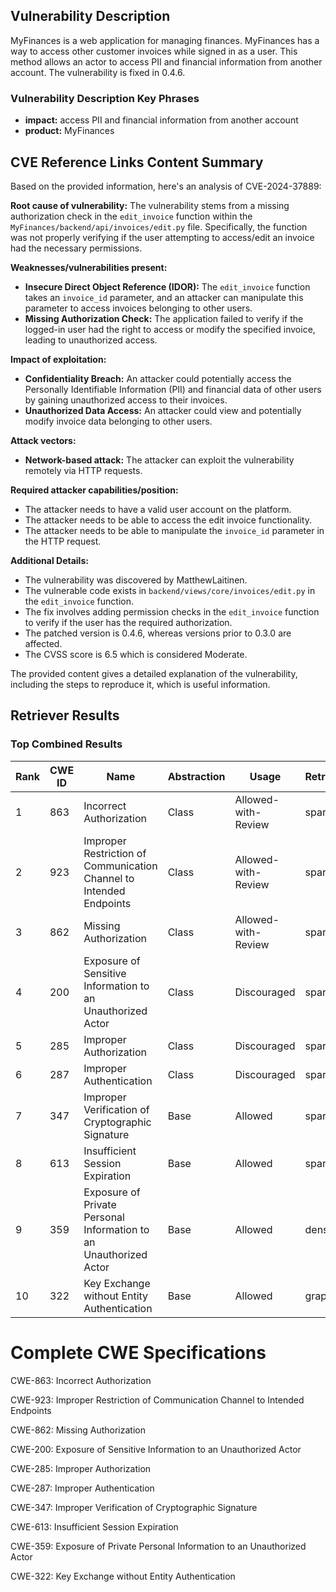 ## Vulnerability Description
MyFinances is a web application for managing finances. MyFinances has a way to access other customer invoices while signed in as a user. This method allows an actor to access PII and financial information from another account. The vulnerability is fixed in 0.4.6.

### Vulnerability Description Key Phrases
- **impact:** access PII and financial information from another account
- **product:** MyFinances

## CVE Reference Links Content Summary
Based on the provided information, here's an analysis of CVE-2024-37889:

**Root cause of vulnerability:**
The vulnerability stems from a missing authorization check in the `edit_invoice` function within the `MyFinances/backend/api/invoices/edit.py` file. Specifically, the function was not properly verifying if the user attempting to access/edit an invoice had the necessary permissions.

**Weaknesses/vulnerabilities present:**
- **Insecure Direct Object Reference (IDOR):** The `edit_invoice` function takes an `invoice_id` parameter, and an attacker can manipulate this parameter to access invoices belonging to other users.
- **Missing Authorization Check:** The application failed to verify if the logged-in user had the right to access or modify the specified invoice, leading to unauthorized access.

**Impact of exploitation:**
- **Confidentiality Breach:** An attacker could potentially access the Personally Identifiable Information (PII) and financial data of other users by gaining unauthorized access to their invoices.
- **Unauthorized Data Access:** An attacker could view and potentially modify invoice data belonging to other users.

**Attack vectors:**
- **Network-based attack:** The attacker can exploit the vulnerability remotely via HTTP requests.

**Required attacker capabilities/position:**
- The attacker needs to have a valid user account on the platform.
- The attacker needs to be able to access the edit invoice functionality.
- The attacker needs to be able to manipulate the `invoice_id` parameter in the HTTP request.

**Additional Details:**
- The vulnerability was discovered by MatthewLaitinen.
- The vulnerable code exists in `backend/views/core/invoices/edit.py` in the `edit_invoice` function.
- The fix involves adding permission checks in the `edit_invoice` function to verify if the user has the required authorization.
- The patched version is 0.4.6, whereas versions prior to 0.3.0 are affected.
- The CVSS score is 6.5 which is considered Moderate.

The provided content gives a detailed explanation of the vulnerability, including the steps to reproduce it, which is useful information.

## Retriever Results

### Top Combined Results

| Rank | CWE ID | Name | Abstraction | Usage  | Retrievers | Individual Scores |
|------|--------|------|-------------|-------|------------|-------------------|
| 1 | 863 | Incorrect Authorization | Class | Allowed-with-Review | sparse | 0.084 |
| 2 | 923 | Improper Restriction of Communication Channel to Intended Endpoints | Class | Allowed-with-Review | sparse | 0.083 |
| 3 | 862 | Missing Authorization | Class | Allowed-with-Review | sparse | 0.081 |
| 4 | 200 | Exposure of Sensitive Information to an Unauthorized Actor | Class | Discouraged | sparse | 0.081 |
| 5 | 285 | Improper Authorization | Class | Discouraged | sparse | 0.081 |
| 6 | 287 | Improper Authentication | Class | Discouraged | sparse | 0.080 |
| 7 | 347 | Improper Verification of Cryptographic Signature | Base | Allowed | sparse | 0.080 |
| 8 | 613 | Insufficient Session Expiration | Base | Allowed | sparse | 0.080 |
| 9 | 359 | Exposure of Private Personal Information to an Unauthorized Actor | Base | Allowed | dense | 0.449 |
| 10 | 322 | Key Exchange without Entity Authentication | Base | Allowed | graph | 0.002 |



# Complete CWE Specifications

CWE-863: Incorrect Authorization

CWE-923: Improper Restriction of Communication Channel to Intended Endpoints

CWE-862: Missing Authorization

CWE-200: Exposure of Sensitive Information to an Unauthorized Actor

CWE-285: Improper Authorization

CWE-287: Improper Authentication

CWE-347: Improper Verification of Cryptographic Signature

CWE-613: Insufficient Session Expiration

CWE-359: Exposure of Private Personal Information to an Unauthorized Actor

CWE-322: Key Exchange without Entity Authentication